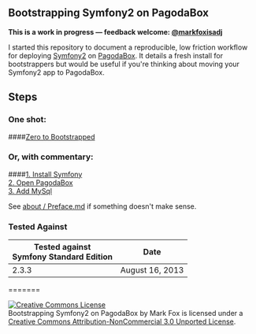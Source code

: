 ## Bootstrapping Symfony2 on PagodaBox

**This is a work in progress — feedback welcome: <a href="https://twitter.com/markfoxisadj" target="_new">@markfoxisadj</a>**

I started this repository to document a reproducible, low friction workflow for deploying  <a href="http://symfony.com/" target="_new">Symfony2</a> on <a href="http://pagodabox.com/" target="_new">PagodaBox</a>. It details a fresh install for bootstrappers but would be useful if you're thinking about moving your Symfony2 app to PagodaBox.

## Steps

### One shot:
####[Zero to Bootstrapped](steps/Zero%20to%20Bootstrapped.md)

### Or, with commentary:
####[1. Install Symfony](steps/1.%20Install%20Symfony.md)<br/>[2. Open PagodaBox](steps/2.%20Open%20PagodaBox.md)<br/>[3. Add MySql](steps/1.%20Add%20MySQL.md)

See [about / Preface.md](Preface.md) if something doesn't make sense.

### Tested Against

| Tested against<br/>Symfony Standard Edition | Date |
| --- | --- |
| 2.3.3 | August 16, 2013 |

=======

<a rel="license" href="http://creativecommons.org/licenses/by-nc/3.0/deed.en_US"><img alt="Creative Commons License" style="border-width:0" src="http://i.creativecommons.org/l/by-nc/3.0/88x31.png" /></a><br /><span xmlns:dct="http://purl.org/dc/terms/" href="http://purl.org/dc/dcmitype/Text" property="dct:title" rel="dct:type">Bootstrapping Symfony2 on PagodaBox</span> by <span xmlns:cc="http://creativecommons.org/ns#" property="cc:attributionName">Mark Fox</span> is licensed under a<br/><a rel="license" href="http://creativecommons.org/licenses/by-nc/3.0/deed.en_US">Creative Commons Attribution-NonCommercial 3.0 Unported License</a>.